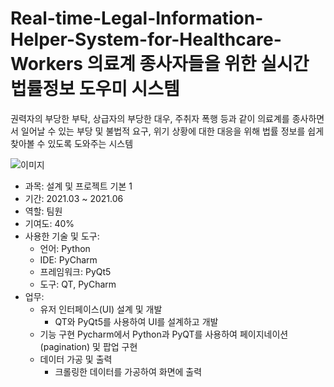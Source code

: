# Real-time-Legal-Information-Helper-System-for-Healthcare-Workers 의료계 종사자들을 위한 실시간 법률정보 도우미 시스템

권력자의 부당한 부탁, 상급자의 부당한 대우, 주취자 폭행 등과 같이 의료계를 종사하면서 일어날 수 있는 부당 및 불법적 요구, 위기 상황에 대한 대응을 위해 법률 정보를 쉽게 찾아볼 수 있도록 도와주는 시스템

![이미지](https://github.com/user-attachments/assets/db6761fe-ae64-4955-8b1d-22ebf41393f4)

- 과목: 설계 및 프로젝트 기본 1
- 기간: 2021.03 ~ 2021.06
- 역할: 팀원
- 기여도: 40%
- 사용한 기술 및 도구:
    - 언어: Python
    - IDE: PyCharm
    - 프레임워크: PyQt5
    - 도구: QT, PyCharm
- 업무:
    - 유저 인터페이스(UI) 설계 및 개발
        - QT와 PyQt5를 사용하여 UI를 설계하고 개발
    - 기능 구현
        Pycharm에서 Python과 PyQT를 사용하여 페이지네이션(pagination) 및 팝업 구현 
    - 데이터 가공 및 출력
        - 크롤링한 데이터를 가공하여 화면에 출력
